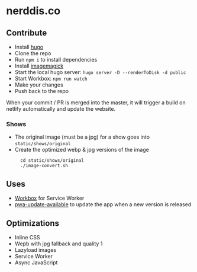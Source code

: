 # nerddis.co

## Contribute

* Install [hugo](https://gohugo.io/getting-started/installing/)
* Clone the repo
* Run `npm i` to install dependencies
* Install [imagemagick](https://imagemagick.org/script/download.php)
* Start the local hugo server: `hugo server -D --renderToDisk -d public`
* Start Workbox: `npm run watch`
* Make your changes
* Push back to the repo

When your commit / PR is merged into the master, it will trigger a build on netlify automatically and update the website. 


### Shows

* The original image (must be a jpg) for a show goes into `static/shows/original`
* Create the optimized webp & jpg versions of the image
  ```
    cd static/shows/original
    ./image-convert.sh
  ```


## Uses

* [Workbox](https://developers.google.com/web/tools/workbox/guides/generate-service-worker/cli) for Service Worker
* [pwa-update-available](https://github.com/thepassle/pwa-helpers#pwa-update-available) to update the app when a new version is released



## Optimizations

* Inline CSS
* Wepb with jpg fallback and quality 1
* Lazyload images
* Service Worker
* Async JavaScript